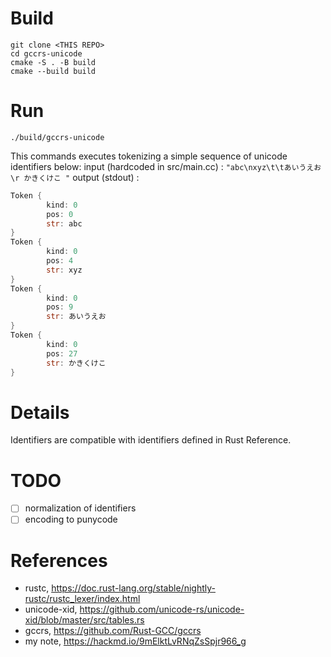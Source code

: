 # Build
```
git clone <THIS REPO>
cd gccrs-unicode
cmake -S . -B build
cmake --build build
```

# Run
```
./build/gccrs-unicode
```

This commands executes tokenizing a simple sequence of unicode identifiers below:
input (hardcoded in src/main.cc) : `"abc\nxyz\t\tあいうえお \r かきくけこ "`
output (stdout) :
```rust
Token {
        kind: 0
        pos: 0
        str: abc
}
Token {
        kind: 0
        pos: 4
        str: xyz
}
Token {
        kind: 0
        pos: 9
        str: あいうえお
}
Token {
        kind: 0
        pos: 27
        str: かきくけこ
}
```

# Details
Identifiers are compatible with identifiers defined in Rust Reference.

# TODO
- [ ] normalization of identifiers
- [ ] encoding to punycode

# References
- rustc, https://doc.rust-lang.org/stable/nightly-rustc/rustc_lexer/index.html
- unicode-xid, https://github.com/unicode-rs/unicode-xid/blob/master/src/tables.rs
- gccrs, https://github.com/Rust-GCC/gccrs
- my note, https://hackmd.io/9mElktLvRNqZsSpjr966_g
